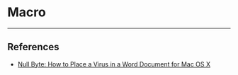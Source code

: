 # Macro

---
## References

- [Null Byte: How to Place a Virus in a Word Document for Mac OS X](https://null-byte.wonderhowto.com/how-to/place-virus-word-document-for-mac-os-x-0170169/)